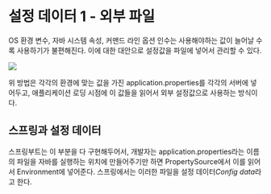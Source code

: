 # 설정 데이터 1 - 외부 파일
OS 환경 변수, 자바 시스템 속성, 커맨드 라인 옵션 인수는 사용해야하는 값이 늘어날 수록 사용하기가 불편해진다. 이에 대한 대안으로 설정값을 파일에 넣어서 관리할 수 있다.

![](https://i.imgur.com/rQA1pV0.png)

위 방법은 각각의 환경에 맞는 값을 가진 application.properties를 각각의 서버에 넣어두고, 애플리케이션 로딩 시점에 이 값들을 읽어서 외부 설정값으로 사용하는 방식이다.

## 스프링과 설정 데이터
스프링부트는 이 부분을 다 구현해두어서, 개발자는 application.properties라는 이름의 파일을 자바를 실행하는 위치에 만들어주기만 하면 PropertySource에서 이를 읽어서 Environment에 넣어준다. 스프링에서는 이러한 파일을 설정 데이터*Config data*라고 한다.